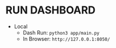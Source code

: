 # RUN DASHBOARD
- Local
    - Dash Run: ```python3 app/main.py``` 
    - In Browser: ```http://127.0.0.1:8050/```
